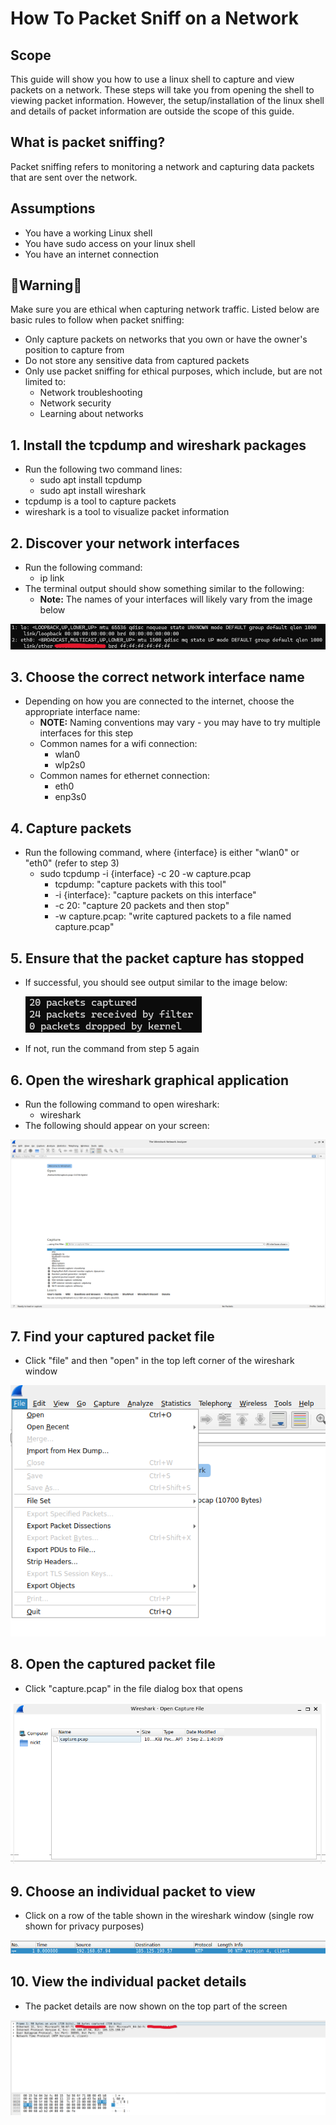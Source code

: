 # **How To Packet Sniff on a Network**


## Scope
This guide will show you how to use a linux shell to capture and view packets on a network. These steps will take you from opening the shell to viewing packet information. However, the setup/installation of the linux shell and details of packet information are outside the scope of this guide.


## What is packet sniffing?
Packet sniffing refers to monitoring a network and capturing data packets that are sent over the network.


## Assumptions
- You have a working Linux shell 
- You have sudo access on your linux shell
- You have an internet connection



## 🛑**Warning**🛑
Make sure you are ethical when capturing network traffic. Listed below are basic rules to follow when packet sniffing:

- Only capture packets on networks that you own or have the owner's position to capture from
- Do not store any sensitive data from captured packets
- Only use packet sniffing for ethical purposes, which include, but are not limited to:
    - Network troubleshooting
    - Network security
    - Learning about networks




## 1. Install the tcpdump and wireshark packages
- Run the following two command lines:
    - sudo apt install tcpdump
    - sudo apt install wireshark
- tcpdump is a tool to capture packets
- wireshark is a tool to visualize packet information


## 2. Discover your network interfaces
- Run the following command:
    - ip link
- The terminal output should show something similar to the following:
    - **Note:** The names of your interfaces will likely vary from the image below

![expected output: "list of network interfaces and their appropriate details"](assets/ip_link_output.png)


## 3. Choose the correct network interface name

- Depending on how you are connected to the internet, choose the appropriate interface name:
    - **NOTE:** Naming conventions may vary - you may have to try multiple interfaces for this step
    - Common names for a wifi connection:
        - wlan0
        - wlp2s0
    - Common names for ethernet connection:
        - eth0
        - enp3s0



    

## 4. Capture packets
- Run the following command, where {interface} is either "wlan0" or "eth0" (refer to step 3)
    - sudo tcpdump -i {interface} -c 20 -w capture.pcap
        - tcpdump: "capture packets with this tool"
        - -i {interface}: "capture packets on this interface"
        - -c 20: "capture 20 packets and then stop"
        - -w capture.pcap: "write captured packets to a file named capture.pcap"


## 5. Ensure that the packet capture has stopped
- If successful, you should see output similar to the image below:

    ![expected output: "20 packets captured, 24 packets received by filer, 0 packets dropped by kernel"](assets/capture_output.png)

- If not, run the command from step 5 again


## 6. Open the wireshark graphical application
- Run the following command to open wireshark:
    - wireshark
- The following should appear on your screen:

![wireshark application window](assets/wireshark_window.png)


## 7. Find your captured packet file
- Click "file" and then "open" in the top left corner of the wireshark window

![wireshark application window showing file and open options](assets/wireshark_window_file_menu.png)


## 8. Open the captured packet file
- Click "capture.pcap" in the file dialog box that opens

![wireshark file dialog box showing captured packet file](assets/file_dialog_box.png)


## 9. Choose an individual packet to view
- Click on a row of the table shown in the wireshark window (single row shown for privacy purposes)

![row in wireshark window showing information of individual packet](assets/packet_row.png)


## 10. View the individual packet details
- The packet details are now shown on the top part of the screen

![wireshark window showing details of an individual packet](assets/packet_details.png)